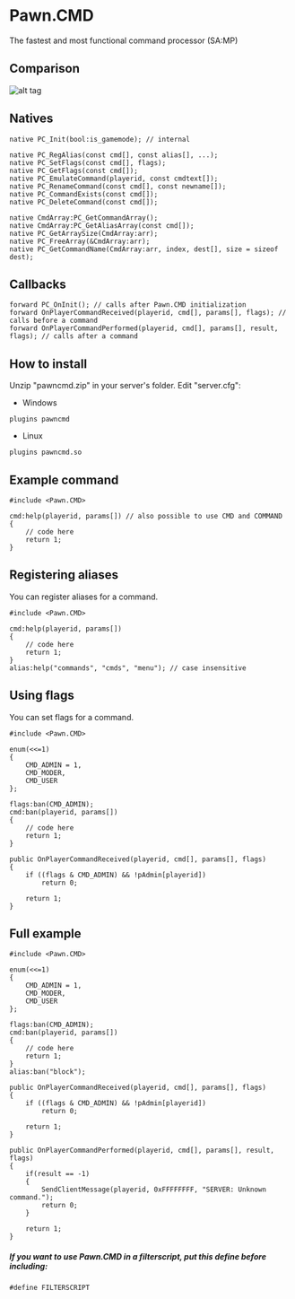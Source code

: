 # Pawn.CMD
The fastest and most functional command processor (SA:MP)
## Comparison
![alt tag](http://i.imgur.com/qGk9Axb.png)
## Natives
```pawn
native PC_Init(bool:is_gamemode); // internal
	
native PC_RegAlias(const cmd[], const alias[], ...);
native PC_SetFlags(const cmd[], flags);
native PC_GetFlags(const cmd[]);
native PC_EmulateCommand(playerid, const cmdtext[]);
native PC_RenameCommand(const cmd[], const newname[]);
native PC_CommandExists(const cmd[]);	
native PC_DeleteCommand(const cmd[]);
	
native CmdArray:PC_GetCommandArray();
native CmdArray:PC_GetAliasArray(const cmd[]);
native PC_GetArraySize(CmdArray:arr);
native PC_FreeArray(&CmdArray:arr);
native PC_GetCommandName(CmdArray:arr, index, dest[], size = sizeof dest);
```
## Callbacks
```pawn
forward PC_OnInit(); // calls after Pawn.CMD initialization
forward OnPlayerCommandReceived(playerid, cmd[], params[], flags); // calls before a command 
forward OnPlayerCommandPerformed(playerid, cmd[], params[], result, flags); // calls after a command 
```
## How to install
Unzip "pawncmd.zip" in your server's folder. Edit "server.cfg":
- Windows
```
plugins pawncmd
```
- Linux
```
plugins pawncmd.so
```
## Example command
```pawn
#include <Pawn.CMD>

cmd:help(playerid, params[]) // also possible to use CMD and COMMAND
{
	// code here
	return 1;
}
```
## Registering aliases
You can register aliases for a command.
```pawn
#include <Pawn.CMD>

cmd:help(playerid, params[]) 
{ 
    // code here 
    return 1; 
} 
alias:help("commands", "cmds", "menu"); // case insensitive  
```
## Using flags
You can set flags for a command.
```pawn
#include <Pawn.CMD>

enum(<<=1)
{
	CMD_ADMIN = 1,
	CMD_MODER,
	CMD_USER
};

flags:ban(CMD_ADMIN);
cmd:ban(playerid, params[])
{
    // code here
    return 1;
}

public OnPlayerCommandReceived(playerid, cmd[], params[], flags)
{
    if ((flags & CMD_ADMIN) && !pAdmin[playerid])
        return 0;

    return 1;
}
```
## Full example
```pawn
#include <Pawn.CMD>

enum(<<=1)
{
	CMD_ADMIN = 1,
	CMD_MODER,
	CMD_USER
};

flags:ban(CMD_ADMIN);
cmd:ban(playerid, params[])
{
    // code here
    return 1;
}
alias:ban("block");

public OnPlayerCommandReceived(playerid, cmd[], params[], flags)
{
    if ((flags & CMD_ADMIN) && !pAdmin[playerid])
        return 0;

    return 1;
}

public OnPlayerCommandPerformed(playerid, cmd[], params[], result, flags)
{
    if(result == -1)
    {
        SendClientMessage(playerid, 0xFFFFFFFF, "SERVER: Unknown command.");
        return 0;
    }

    return 1;
}
```
##### If you want to use Pawn.CMD in a filterscript, put this define before including:
```pawn
#define FILTERSCRIPT 
```
